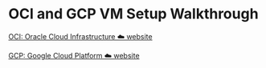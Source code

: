 # OCI and GCP VM Setup Walkthrough 

<a href="https://cloud.oracle.com/"> 
      <p>OCI: Oracle Cloud Infrastructure ☁️ website</p>
    </a> 

<a href="https://console.cloud.google.com/">
      <p>GCP: Google Cloud Platform ☁️ website</p>
    </a>
